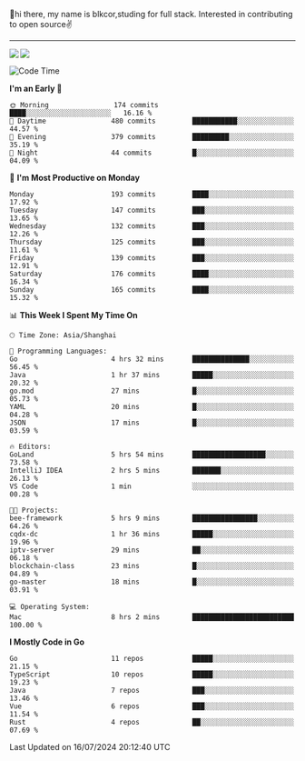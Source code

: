 👋hi there, my name is blkcor,studing for full stack.
Interested in contributing to open source✌️

<hr/>

![](https://github-readme-stats.vercel.app/api?username=blkcor)
<a href="https://github.com/blkcor/github-readme-stats">
    <img align="left" src="https://github-readme-stats.vercel.app/api/top-langs/?username=blkcor&hide=jupyter%20notebook,shaderlab,tex,c%23&langs_count=9" />
</a>


<!--START_SECTION:waka-->
![Code Time](http://img.shields.io/badge/Code%20Time-1%2C156%20hrs%2022%20mins-blue)

**I'm an Early 🐤** 

```text
🌞 Morning                174 commits         ████░░░░░░░░░░░░░░░░░░░░░   16.16 % 
🌆 Daytime                480 commits         ███████████░░░░░░░░░░░░░░   44.57 % 
🌃 Evening                379 commits         █████████░░░░░░░░░░░░░░░░   35.19 % 
🌙 Night                  44 commits          █░░░░░░░░░░░░░░░░░░░░░░░░   04.09 % 
```
📅 **I'm Most Productive on Monday** 

```text
Monday                   193 commits         ████░░░░░░░░░░░░░░░░░░░░░   17.92 % 
Tuesday                  147 commits         ███░░░░░░░░░░░░░░░░░░░░░░   13.65 % 
Wednesday                132 commits         ███░░░░░░░░░░░░░░░░░░░░░░   12.26 % 
Thursday                 125 commits         ███░░░░░░░░░░░░░░░░░░░░░░   11.61 % 
Friday                   139 commits         ███░░░░░░░░░░░░░░░░░░░░░░   12.91 % 
Saturday                 176 commits         ████░░░░░░░░░░░░░░░░░░░░░   16.34 % 
Sunday                   165 commits         ████░░░░░░░░░░░░░░░░░░░░░   15.32 % 
```


📊 **This Week I Spent My Time On** 

```text
🕑︎ Time Zone: Asia/Shanghai

💬 Programming Languages: 
Go                       4 hrs 32 mins       ██████████████░░░░░░░░░░░   56.45 % 
Java                     1 hr 37 mins        █████░░░░░░░░░░░░░░░░░░░░   20.32 % 
go.mod                   27 mins             █░░░░░░░░░░░░░░░░░░░░░░░░   05.73 % 
YAML                     20 mins             █░░░░░░░░░░░░░░░░░░░░░░░░   04.28 % 
JSON                     17 mins             █░░░░░░░░░░░░░░░░░░░░░░░░   03.59 % 

🔥 Editors: 
GoLand                   5 hrs 54 mins       ██████████████████░░░░░░░   73.58 % 
IntelliJ IDEA            2 hrs 5 mins        ███████░░░░░░░░░░░░░░░░░░   26.13 % 
VS Code                  1 min               ░░░░░░░░░░░░░░░░░░░░░░░░░   00.28 % 

🐱‍💻 Projects: 
bee-framework            5 hrs 9 mins        ████████████████░░░░░░░░░   64.26 % 
cqdx-dc                  1 hr 36 mins        █████░░░░░░░░░░░░░░░░░░░░   19.96 % 
iptv-server              29 mins             ██░░░░░░░░░░░░░░░░░░░░░░░   06.18 % 
blockchain-class         23 mins             █░░░░░░░░░░░░░░░░░░░░░░░░   04.89 % 
go-master                18 mins             █░░░░░░░░░░░░░░░░░░░░░░░░   03.91 % 

💻 Operating System: 
Mac                      8 hrs 2 mins        █████████████████████████   100.00 % 
```

**I Mostly Code in Go** 

```text
Go                       11 repos            █████░░░░░░░░░░░░░░░░░░░░   21.15 % 
TypeScript               10 repos            █████░░░░░░░░░░░░░░░░░░░░   19.23 % 
Java                     7 repos             ███░░░░░░░░░░░░░░░░░░░░░░   13.46 % 
Vue                      6 repos             ███░░░░░░░░░░░░░░░░░░░░░░   11.54 % 
Rust                     4 repos             ██░░░░░░░░░░░░░░░░░░░░░░░   07.69 % 
```




 Last Updated on 16/07/2024 20:12:40 UTC
<!--END_SECTION:waka-->


